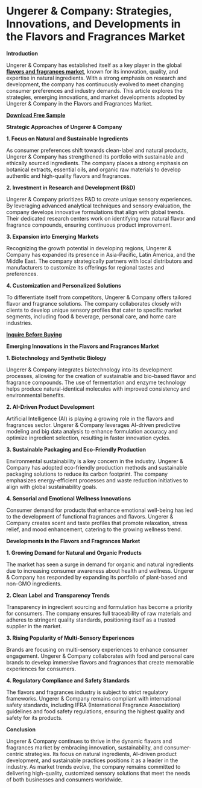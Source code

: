 # Ungerer & Company: Strategies, Innovations, and Developments in the Flavors and Fragrances Market

**Introduction**

Ungerer & Company has established itself as a key player in the global **[flavors and fragrances market](https://www.nextmsc.com/report/flavors-fragrances-market)**, known for its innovation, quality, and expertise in natural ingredients. With a strong emphasis on research and development, the company has continuously evolved to meet changing consumer preferences and industry demands. This article explores the strategies, emerging innovations, and market developments adopted by Ungerer & Company in the Flavors and Fragrances Market.

**[Download Free Sample](https://www.nextmsc.com/flavors-fragrances-market/request-sample)** 

**Strategic Approaches of Ungerer & Company**

**1. Focus on Natural and Sustainable Ingredients**

As consumer preferences shift towards clean-label and natural products, Ungerer & Company has strengthened its portfolio with sustainable and ethically sourced ingredients. The company places a strong emphasis on botanical extracts, essential oils, and organic raw materials to develop authentic and high-quality flavors and fragrances.

**2. Investment in Research and Development (R&D)**

Ungerer & Company prioritizes R&D to create unique sensory experiences. By leveraging advanced analytical techniques and sensory evaluation, the company develops innovative formulations that align with global trends. Their dedicated research centers work on identifying new natural flavor and fragrance compounds, ensuring continuous product improvement.

**3. Expansion into Emerging Markets**

Recognizing the growth potential in developing regions, Ungerer & Company has expanded its presence in Asia-Pacific, Latin America, and the Middle East. The company strategically partners with local distributors and manufacturers to customize its offerings for regional tastes and preferences.

**4. Customization and Personalized Solutions**

To differentiate itself from competitors, Ungerer & Company offers tailored flavor and fragrance solutions. The company collaborates closely with clients to develop unique sensory profiles that cater to specific market segments, including food & beverage, personal care, and home care industries.

**[Inquire Before Buying](https://www.nextmsc.com/flavors-fragrances-market/inquire-before-buying)**

**Emerging Innovations in the Flavors and Fragrances Market**

**1. Biotechnology and Synthetic Biology**

Ungerer & Company integrates biotechnology into its development processes, allowing for the creation of sustainable and bio-based flavor and fragrance compounds. The use of fermentation and enzyme technology helps produce natural-identical molecules with improved consistency and environmental benefits.

**2. AI-Driven Product Development**

Artificial Intelligence (AI) is playing a growing role in the flavors and fragrances sector. Ungerer & Company leverages AI-driven predictive modeling and big data analysis to enhance formulation accuracy and optimize ingredient selection, resulting in faster innovation cycles.

**3. Sustainable Packaging and Eco-Friendly Production**

Environmental sustainability is a key concern in the industry. Ungerer & Company has adopted eco-friendly production methods and sustainable packaging solutions to reduce its carbon footprint. The company emphasizes energy-efficient processes and waste reduction initiatives to align with global sustainability goals.

**4. Sensorial and Emotional Wellness Innovations**

Consumer demand for products that enhance emotional well-being has led to the development of functional fragrances and flavors. Ungerer & Company creates scent and taste profiles that promote relaxation, stress relief, and mood enhancement, catering to the growing wellness trend.

**Developments in the Flavors and Fragrances Market**

**1. Growing Demand for Natural and Organic Products**

The market has seen a surge in demand for organic and natural ingredients due to increasing consumer awareness about health and wellness. Ungerer & Company has responded by expanding its portfolio of plant-based and non-GMO ingredients.

**2. Clean Label and Transparency Trends**

Transparency in ingredient sourcing and formulation has become a priority for consumers. The company ensures full traceability of raw materials and adheres to stringent quality standards, positioning itself as a trusted supplier in the market.

**3. Rising Popularity of Multi-Sensory Experiences**

Brands are focusing on multi-sensory experiences to enhance consumer engagement. Ungerer & Company collaborates with food and personal care brands to develop immersive flavors and fragrances that create memorable experiences for consumers.

**4. Regulatory Compliance and Safety Standards**

The flavors and fragrances industry is subject to strict regulatory frameworks. Ungerer & Company remains compliant with international safety standards, including IFRA (International Fragrance Association) guidelines and food safety regulations, ensuring the highest quality and safety for its products.

**Conclusion**

Ungerer & Company continues to thrive in the dynamic flavors and fragrances market by embracing innovation, sustainability, and consumer-centric strategies. Its focus on natural ingredients, AI-driven product development, and sustainable practices positions it as a leader in the industry. As market trends evolve, the company remains committed to delivering high-quality, customized sensory solutions that meet the needs of both businesses and consumers worldwide.
